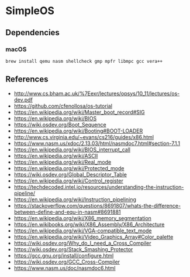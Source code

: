 SimpleOS
========

Dependencies
------------

### macOS

```
brew install qemu nasm shellcheck gmp mpfr libmpc gcc vera++
```

References
----------

- http://www.cs.bham.ac.uk/%7Eexr/lectures/opsys/10_11/lectures/os-dev.pdf
- https://github.com/cfenollosa/os-tutorial
- https://en.wikipedia.org/wiki/Master_boot_record#SIG
- https://en.wikipedia.org/wiki/BIOS
- https://wiki.osdev.org/Boot_Sequence
- https://en.wikipedia.org/wiki/Booting#BOOT-LOADER
- http://www.cs.virginia.edu/~evans/cs216/guides/x86.html
- https://www.nasm.us/xdoc/2.13.03/html/nasmdoc7.html#section-7.1.1
- https://en.wikipedia.org/wiki/BIOS_interrupt_call
- https://en.wikipedia.org/wiki/ASCII
- https://en.wikipedia.org/wiki/Real_mode
- https://en.wikipedia.org/wiki/Protected_mode
- https://wiki.osdev.org/Global_Descriptor_Table
- https://en.wikipedia.org/wiki/Control_register
- https://techdecoded.intel.io/resources/understanding-the-instruction-pipeline/
- https://en.wikipedia.org/wiki/Instruction_pipelining
- https://stackoverflow.com/questions/8691807/whats-the-difference-between-define-and-equ-in-nasm#8691881
- https://en.wikipedia.org/wiki/X86_memory_segmentation
- https://en.wikibooks.org/wiki/X86_Assembly/X86_Architecture
- https://en.wikipedia.org/wiki/VGA-compatible_text_mode
- https://en.wikipedia.org/wiki/Video_Graphics_Array#Color_palette
- https://wiki.osdev.org/Why_do_I_need_a_Cross_Compiler
- https://wiki.osdev.org/Stack_Smashing_Protector
- https://gcc.gnu.org/install/configure.html
- https://wiki.osdev.org/GCC_Cross-Compiler
- https://www.nasm.us/doc/nasmdoc6.html
